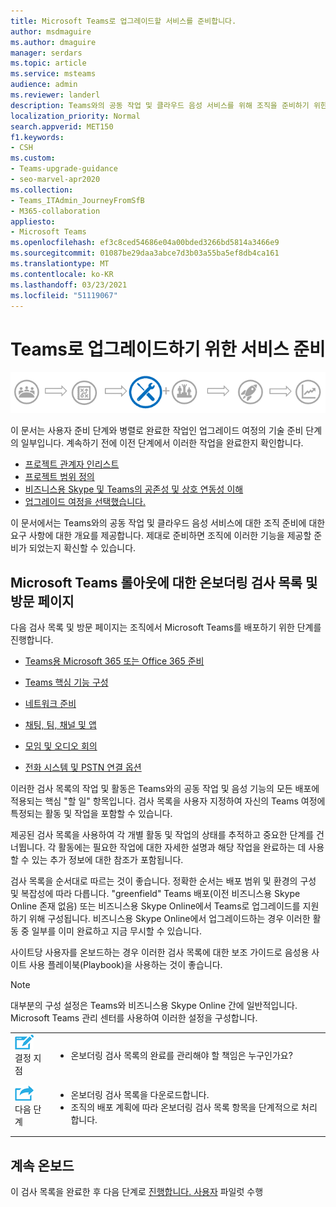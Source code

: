 ```yaml
---
title: Microsoft Teams로 업그레이드할 서비스를 준비합니다.
author: msdmaguire
ms.author: dmaguire
manager: serdars
ms.topic: article
ms.service: msteams
audience: admin
ms.reviewer: landerl
description: Teams와의 공동 작업 및 클라우드 음성 서비스를 위해 조직을 준비하기 위한 요구 사항에 대해 자세히 알아보습니다.
localization_priority: Normal
search.appverid: MET150
f1.keywords:
- CSH
ms.custom:
- Teams-upgrade-guidance
- seo-marvel-apr2020
ms.collection:
- Teams_ITAdmin_JourneyFromSfB
- M365-collaboration
appliesto:
- Microsoft Teams
ms.openlocfilehash: ef3c8ced54686e04a00bded3266bd5814a3466e9
ms.sourcegitcommit: 01087be29daa3abce7d3b03a55ba5ef8db4ca161
ms.translationtype: MT
ms.contentlocale: ko-KR
ms.lasthandoff: 03/23/2021
ms.locfileid: "51119067"
---
```

# <a name="prepare-your-service-for-upgrading-to-teams"></a>Teams로 업그레이드하기 위한 서비스 준비

![기술 준비 단계 강조하는 업그레이드 여정 다이어그램](media/upgrade-banner-tech-readiness.png "기술 준비 단계가 강조된 업그레이드 여정의 단계")

이 문서는 사용자 준비 단계와 병렬로 완료한 작업인 업그레이드 여정의 기술 준비 단계의 일부입니다. 계속하기 전에 이전 단계에서 이러한 작업을 완료한지 확인합니다.

- [프로젝트 관계자 인리스트](upgrade-enlist-stakeholders.md)
- [프로젝트 범위 정의](./upgrade-define-project-scope.md)
- [비즈니스용 Skype 및 Teams의 공존성 및 상호 연동성 이해](./teams-and-skypeforbusiness-coexistence-and-interoperability.md)
- [업그레이드 여정을 선택했습니다.](upgrade-and-coexistence-of-skypeforbusiness-and-teams.md)

이 문서에서는 Teams와의 공동 작업 및 클라우드 음성 서비스에 대한 조직 준비에 대한 요구 사항에 대한 개요를 제공합니다. 제대로 준비하면 조직에 이러한 기능을 제공할 준비가 되었는지 확신할 수 있습니다.

## <a name="onboarding-checklists-and-landing-pages-for-microsoft-teams-rollout"></a>Microsoft Teams 롤아웃에 대한 온보더링 검사 목록 및 방문 페이지

다음 검사 목록 및 방문 페이지는 조직에서 Microsoft Teams를 배포하기 위한 단계를 진행합니다.

- [Teams용 Microsoft 365 또는 Office 365 준비](onboarding-checklist-enable-office-365.md)

- [Teams 핵심 기능 구성](onboarding-checklist-configure-microsoft-teams-core-capabilities.md)

- [네트워크 준비](prepare-network.md)

- [채팅, 팀, 채널 및 앱](deploy-chat-teams-channels-microsoft-teams-landing-page.md)

- [모임 및 오디오 회의](deploy-meetings-microsoft-teams-landing-page.md)

- [전화 시스템 및 PSTN 연결 옵션](cloud-voice-landing-page.md)


이러한 검사 목록의 작업 및 활동은 Teams와의 공동 작업 및 음성 기능의 모든 배포에 적용되는 핵심 "할 일" 항목입니다. 검사 목록을 사용자 지정하여 자신의 Teams 여정에 특정되는 활동 및 작업을 포함할 수 있습니다.

제공된 검사 목록을 사용하여 각 개별 활동 및 작업의 상태를 추적하고 중요한 단계를 건너뜁니다. 각 활동에는 필요한 작업에 대한 자세한 설명과 해당 작업을 완료하는 데 사용할 수 있는 추가 정보에 대한 참조가 포함됩니다.

검사 목록을 순서대로 따르는 것이 좋습니다. 정확한 순서는 배포 범위 및 환경의 구성 및 복잡성에 따라 다릅니다. "greenfield" Teams 배포(이전 비즈니스용 Skype Online 존재 없음) 또는 비즈니스용 Skype Online에서 Teams로 업그레이드를 지원하기 위해 구성됩니다. 비즈니스용 Skype Online에서 업그레이드하는 경우 이러한 활동 중 일부를 이미 완료하고 지금 무시할 수 있습니다.

사이트당 사용자를 온보드하는 경우 이러한 검사 목록에 대한 보조 [](https://github.com/MicrosoftDocs/OfficeDocs-SkypeForBusiness/blob/live/Teams/downloads/site-enablement-playbook-for-voice-(playbook).xlsx?raw=true) 가이드로 음성용 사이트 사용 플레이북(Playbook)을 사용하는 것이 좋습니다.

>[!NOTE]
>대부분의 구성 설정은 Teams와 비즈니스용 Skype Online 간에 일반적입니다. Microsoft Teams 관리 센터를 사용하여 이러한 설정을 구성합니다.

<table>
<tr><td><img src="media/audio_conferencing_image7.png" alt="An icon depicting a decision point"/> <br/>결정 지점</td><td><ul><li>온보더링 검사 목록의 완료를 관리해야 할 책임은 누구인가요?</li></ul></td></tr>
<tr><td><img src="media/audio_conferencing_image9.png" alt="An icon depicting the next steps"/><br/>다음 단계</td><td><ul><li>온보더링 검사 목록을 다운로드합니다.</li><li>조직의 배포 계획에 따라 온보더링 검사 목록 항목을 단계적으로 처리합니다.</li></ul></td></tr>
</table>

<!--ENDOFSECTION-->

## <a name="continue-onboarding"></a>계속 온보드

이 검사 목록을 완료한 후 다음 단계로 [진행합니다. 사용자](pilot-essentials.md) 파일럿 수행

[//]: # (@Turgay 클라우드 음성 관련이기 때문에 다음 단락에 주석을 추가했습니다.)
<!--
As the next step, use the [Site Enablement Playbook for Voice (Playbook)](https://github.com/MicrosoftDocs/OfficeDocs-SkypeForBusiness/blob/live/Teams/downloads/site-enablement-playbook-for-voice-(playbook).xlsx?raw=true) to help you onboard your users on each site to cloud voice, and help ensure that you plan and execute important site-specific activities.
-->
